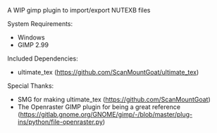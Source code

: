 A WIP gimp plugin to import/export NUTEXB files

System Requirements:
* Windows
* GIMP 2.99

Included Dependencies:
* ultimate_tex (https://github.com/ScanMountGoat/ultimate_tex)

Special Thanks:
* SMG for making ultimate_tex (https://github.com/ScanMountGoat)
* The Openraster GIMP plugin for being a great reference (https://gitlab.gnome.org/GNOME/gimp/-/blob/master/plug-ins/python/file-openraster.py)
